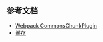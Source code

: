 ## 参考文档
- [Webpack CommonsChunkPlugin](https://webpack.docschina.org/plugins/commons-chunk-plugin)
- [缓存](https://webpack.docschina.org/guides/caching)
